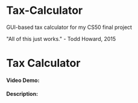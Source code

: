 # Tax-Calculator
GUI-based tax calculator for my CS50 final project

"All of this just works."
                        - Todd Howard, 2015


# Tax Calculator
#### Video Demo:  <URL HERE>
#### Description:

